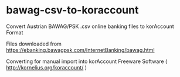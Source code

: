 bawag-csv-to-koraccount
=======================

Convert Austrian BAWAG/PSK .csv online banking files to korAccount Format

Files downloaded from https://ebanking.bawagpsk.com/InternetBanking/bawag.html

Converting for manual import into korAccount Freeware Software ( http://kornelius.org/koraccount/ )
